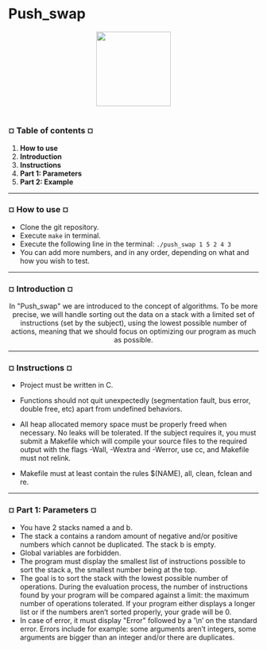 # Push_swap
<p align="center"><img src="https://cdn-images-1.medium.com/v2/resize:fit:1200/1*mb0KkzYAZDDSvdYC2MM5hg.jpeg" width="150" height="150" />

#
<h3><b>¤ Table of contents ¤</b></h3>

1) <b>How to use</b>
2) <b>Introduction</b>
3) <b>Instructions</b>
4) <b>Part 1: Parameters</b>
5) <b>Part 2: Example</b>

---
<h3><b>¤ How to use ¤</b></h3>

* Clone the git repository.
* Execute `make` in terminal.
* Execute the following line in the terminal: `./push_swap 1 5 2 4 3`
* You can add more numbers, and in any order, depending on what and how you wish to test.


---
<h3><b>¤ Introduction ¤</b></h3>
<p align="center">In "Push_swap" we are introduced to the concept of algorithms. To be more precise, we will handle sorting out the data on a stack with a limited set of instructions (set by the subject), using the lowest possible number of actions, meaning that we should focus on optimizing our program as much as possible.

---
<h3><b>¤ Instructions ¤</b></h3>

* Project must be written in C.

* Functions should not quit unexpectedly (segmentation fault, bus error, double free, etc) apart from undefined behaviors.

* All heap allocated memory space must be properly freed when necessary. No leaks will be tolerated.
If the subject requires it, you must submit a Makefile which will compile your source files to the required output with the flags -Wall, -Wextra and -Werror, use cc, and Makefile must not relink.

* Makefile must at least contain the rules $(NAME), all, clean, fclean and re.


---
<h3><b>¤ Part 1: Parameters ¤</b></h3>

<p align="left̨">

* You have 2 stacks named a and b.
* The stack a contains a random amount of negative and/or positive numbers
which cannot be duplicated. The stack b is empty.
* Global variables are forbidden.
* The program must display the smallest list of instructions possible to sort the stack
a, the smallest number being at the top.
* The goal is to sort the stack with the lowest possible number of operations. During
the evaluation process, the number of instructions found by your program will be
compared against a limit: the maximum number of operations tolerated. If your
program either displays a longer list or if the numbers aren’t sorted properly, your
grade will be 0.
* In case of error, it must display "Error" followed by a ’\n’ on the standard error.
Errors include for example: some arguments aren’t integers, some arguments are
bigger than an integer and/or there are duplicates.
